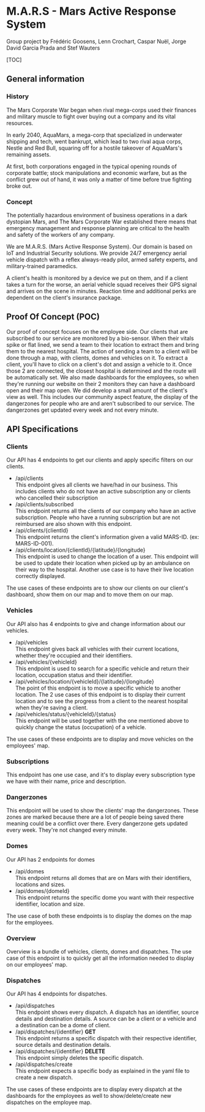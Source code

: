 # M.A.R.S - Mars Active Response System
Group project by Frédéric Goosens, Lenn Crochart, Caspar Nuël, Jorge David Garcia Prada and Stef Wauters

[TOC]

## General information
### History
The Mars Corporate War began when rival mega-corps used their finances and military muscle to fight over buying out a company and its vital resources. 

In early 2040, AquaMars, a mega-corp that specialized in underwater shipping and tech, went bankrupt, which lead to two rival aqua corps, Nestle and Red Bull, 
squaring off for a hostile takeover of AquaMars's remaining assets. 

At first, both corporations engaged in the typical opening rounds of corporate battle; stock manipulations and economic warfare, but as the conflict grew out of hand, it was only a matter of time before true fighting broke out.

### Concept
The potentially hazardous environment of business operations in a dark dystopian Mars, and The Mars Corporate War established there means that emergency management and response planning are critical to the health and safety of the workers of any company.

We are M.A.R.S. (Mars Active Response System). Our domain is based on IoT and Industrial Security solutions. We provide 24/7 emergency aerial vehicle dispatch with a reflex always-ready pilot, armed safety experts, and military-trained paramedics.

A client's health is monitored by a device we put on them, and if a client takes a turn for the worse, an aerial vehicle squad receives their GPS signal and arrives on the scene in minutes. Reaction time and additional perks are dependent on the client's insurance package.

## Proof Of Concept (POC)

Our proof of concept focuses on the employee side. Our clients that are subscribed to our service are monitored by a bio-sensor. When their vitals spike or flat lined, we send a team to their location to extract them and bring them to the nearest hospital. The action of sending a team to a client will be done through a map, with clients, domes and vehicles on it. To extract a client, you'll have to click on a client's dot and assign a vehicle to it. Once those 2 are connected, the closest hospital is determined and the route will be automatically set. We also made dashboards for the employees, so when they're running our website on their 2 monitors they can have a dashboard open and their map open. 
We did develop a small amount of the client's view as well. This includes our community aspect feature, the display of the dangerzones for people who are and aren't subscribed to our service. The dangerzones get updated every week and not every minute.

## API Specifications
### Clients

Our API has 4 endpoints to get our clients and apply specific filters on our clients. 
- /api/clients      
This endpoint gives all clients we have/had in our business. This includes clients who do not have an active subscription any or clients who cancelled their subscription
- /api/clients/subscribed       
This endpoint returns all the clients of our company who have an active subscription. People who have a running subscription but are not reimbursed are also shown with this endpoint.
- /api/clients/{clientId}       
This endpoint returns the client's information given a valid MARS-ID. (ex: MARS-ID-001).
- /api/clients/location/{clientId}/{latitude}/{longitude}       
This endpoint is used to change the location of a user. This endpoint will be used to update their location when picked up by an ambulance on their way to the hospital. Another use case is to have their live location correctly displayed.

The use cases of these endpoints are to show our clients on our client's dashboard, show them on our map and to move them on our map.

### Vehicles
Our API also has 4 endpoints to give and change information about our vehicles.
- /api/vehicles             
This endpoint gives back all vehicles with their current locations, whether they're occupied and their identifiers.
- /api/vehicles/{vehicleId}         
This endpoint is used to search for a specific vehicle and return their location, occupation status and their identifier.
- /api/vehicles/location/{vehicleId}/{latitude}/{longitude}     
The point of this endpoint is to move a specific vehicle to another location. The 2 use cases of this endpoint is to display their current location and to see the progress from a client to the nearest hospital when they're saving a client.
- /api/vehicles/status/{vehicleId}/{status}     
This endpoint will be used together with the one mentioned above to quickly change the status (occupation) of a vehicle.

The use cases of these endpoints are to display and move vehicles on the employees' map.

### Subscriptions

This endpoint has one use case, and it's to display every subscription type we have with their name, price and description.

### Dangerzones

This endpoint will be used to show the clients' map the dangerzones. These zones are marked because there are a lot of people being saved there meaning could be a conflict over there. Every dangerzone gets updated every week. They're not changed every minute.

### Domes

Our API has 2 endpoints for domes
- /api/domes        
This endpoint returns all domes that are on Mars with their  identifiers, locations and sizes.
- /api/domes/{domeId}       
This endpoint returns the specific dome you want with their respective identifier, location and size.

The use case of both these endpoints is to display the domes on the map for the employees.

### Overview

Overview is a bundle of vehicles, clients, domes and dispatches. The use case of this endpoint is to quickly get all the information needed to display on our employees' map.

### Dispatches

Our API has 4 endpoints for dispatches.

- /api/dispatches       
This endpoint shows every dispatch. A dispatch has an identifier, source details and destination details. A source can be a client or a vehicle and a destination can be a dome of client.
- /api/dispatches/{identifier} **GET**         
This endpoint returns a specific dispatch with their respective identifier, source details and destination details.
- /api/dispatches/{identifier} **DELETE**             
This endpoint simply deletes the specific dispatch.
- /api/dispatches/create        
This endpoint expects a specific body as explained in the yaml file to create a new dispatch.

The use cases of these endpoints are to display every dispatch at the dashboards for the employees as well to show/delete/create new dispatches on the employee map.

